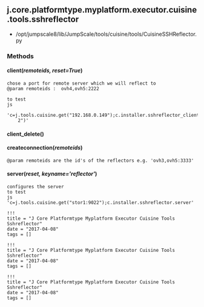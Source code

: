 <!-- toc -->
## j.core.platformtype.myplatform.executor.cuisine.tools.sshreflector

- /opt/jumpscale8/lib/JumpScale/tools/cuisine/tools/CuisineSSHReflector.py

### Methods

#### client(*remoteids, reset=True*) 

```
chose a port for remote server which we will reflect to
@param remoteids :  ovh4,ovh5:2222

to test
js
    'c=j.tools.cuisine.get("192.168.0.149");c.installer.sshreflector_client("ovh4,ovh5:222
    2")'

```

#### client_delete() 

#### createconnection(*remoteids*) 

```
@param remoteids are the id's of the reflectors e.g. 'ovh3,ovh5:3333'

```

#### server(*reset, keyname='reflector'*) 

```
configures the server
to test
js 'c=j.tools.cuisine.get("stor1:9022");c.installer.sshreflector.server'

```


```
!!!
title = "J Core Platformtype Myplatform Executor Cuisine Tools Sshreflector"
date = "2017-04-08"
tags = []
```

```
!!!
title = "J Core Platformtype Myplatform Executor Cuisine Tools Sshreflector"
date = "2017-04-08"
tags = []
```

```
!!!
title = "J Core Platformtype Myplatform Executor Cuisine Tools Sshreflector"
date = "2017-04-08"
tags = []
```
